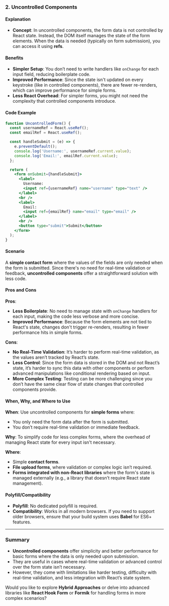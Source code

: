 ### 2. Uncontrolled Components

#### Explanation

- **Concept**: In uncontrolled components, the form data is not controlled by React state. Instead, the DOM itself manages the state of the form elements. When the data is needed (typically on form submission), you can access it using **refs**.

#### Benefits

- **Simpler Setup**: You don’t need to write handlers like `onChange` for each input field, reducing boilerplate code.
- **Improved Performance**: Since the state isn't updated on every keystroke (like in controlled components), there are fewer re-renders, which can improve performance for simple forms.
- **Less React Overhead**: For simpler forms, you might not need the complexity that controlled components introduce.

#### Code Example

```jsx
function UncontrolledForm() {
  const usernameRef = React.useRef();
  const emailRef = React.useRef();

  const handleSubmit = (e) => {
    e.preventDefault();
    console.log('Username:', usernameRef.current.value);
    console.log('Email:', emailRef.current.value);
  };

  return (
    <form onSubmit={handleSubmit}>
      <label>
        Username:
        <input ref={usernameRef} name="username" type="text" />
      </label>
      <br />
      <label>
        Email:
        <input ref={emailRef} name="email" type="email" />
      </label>
      <br />
      <button type="submit">Submit</button>
    </form>
  );
}
```

#### Scenario

A **simple contact form** where the values of the fields are only needed when the form is submitted. Since there's no need for real-time validation or feedback, **uncontrolled components** offer a straightforward solution with less code.

#### Pros and Cons

**Pros**:

- **Less Boilerplate**: No need to manage state with `onChange` handlers for each input, making the code less verbose and more concise.
- **Improved Performance**: Because the form elements are not tied to React's state, changes don't trigger re-renders, resulting in fewer performance hits in simple forms.

**Cons**:

- **No Real-Time Validation**: It’s harder to perform real-time validation, as the values aren’t tracked by React’s state.
- **Less Control**: Since the form data is stored in the DOM and not React’s state, it’s harder to sync this data with other components or perform advanced manipulations like conditional rendering based on input.
- **More Complex Testing**: Testing can be more challenging since you don’t have the same clear flow of state changes that controlled components provide.

#### When, Why, and Where to Use

**When**: Use uncontrolled components for **simple forms** where:
  - You only need the form data after the form is submitted.
  - You don’t require real-time validation or immediate feedback.

**Why**: To simplify code for less complex forms, where the overhead of managing React state for every input isn't necessary.

**Where**:
- Simple **contact forms**.
- **File upload forms**, where validation or complex logic isn’t required.
- **Forms integrated with non-React libraries** where the form's state is managed externally (e.g., a library that doesn’t require React state management).

#### Polyfill/Compatibility

- **Polyfill**: No dedicated polyfill is required.
- **Compatibility**: Works in all modern browsers. If you need to support older browsers, ensure that your build system uses **Babel** for ES6+ features.

---

### Summary

- **Uncontrolled components** offer simplicity and better performance for basic forms where the data is only needed upon submission.
- They are useful in cases where real-time validation or advanced control over the form state isn’t necessary.
- However, they come with limitations like harder testing, difficulty with real-time validation, and less integration with React’s state system.

Would you like to explore **Hybrid Approaches** or delve into advanced libraries like **React Hook Form** or **Formik** for handling forms in more complex scenarios?